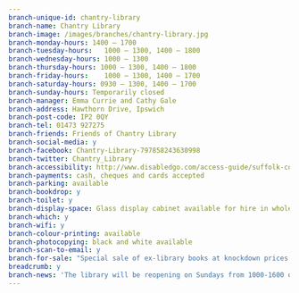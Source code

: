 ```yaml
---
branch-unique-id: chantry-library
branch-name: Chantry Library
branch-image: /images/branches/chantry-library.jpg
branch-monday-hours: 1400 – 1700
branch-tuesday-hours:	1000 – 1300, 1400 – 1800
branch-wednesday-hours: 1000 – 1300
branch-thursday-hours: 1000 – 1300, 1400 – 1800
branch-friday-hours: 	1000 – 1300, 1400 – 1700
branch-saturday-hours: 0930 – 1300, 1400 – 1700
branch-sunday-hours: Temporarily closed
branch-manager: Emma Currie and Cathy Gale
branch-address: Hawthorn Drive, Ipswich
branch-post-code: IP2 0QY
branch-tel: 01473 927275
branch-friends: Friends of Chantry Library
branch-social-media: y
branch-facebook: Chantry-Library-797858243630998
branch-twitter: Chantry_Library
branch-accessibility: http://www.disabledgo.com/access-guide/suffolk-county-council/chantry-library-2
branch-payments: cash, cheques and cards accepted
branch-parking: available
branch-bookdrop: y
branch-toilet: y
branch-display-space: Glass display cabinet available for hire in whole or part
branch-which: y
branch-wifi: y
branch-colour-printing: available
branch-photocopying: black and white available
branch-scan-to-email: y
branch-for-sale: "Special sale of ex-library books at knockdown prices now on."
breadcrumb: y
branch-news: 'The library will be reopening on Sundays from 1000-1600 on 5 August. The closest alternative library is <a href="/libraries/stoke-library/">Stoke Library</a>.'
---
```

